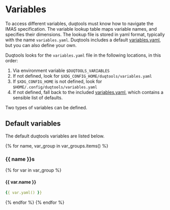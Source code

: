 # Variables

To access different variables, duqtools must know how to navigate the IMAS specification. The variable lookup table maps variable names, and specifies their dimensions. The lookup file is stored in yaml format, typically with the name `variables.yaml`. Duqtools includes a default [variables.yaml](https://github.com/duqtools/duqtools/blob/main/src/duqtools/data/variables.yaml), but you can also define your own.

Duqtools looks for the `variables.yaml` file in the following locations, in this order:

1. Via environment variable `$DUQTOOLS_VARIABLES`
2. If not defined, look for `$XDG_CONFIG_HOME/duqtools/variables.yaml`
3. If `$XDG_CONFIG_HOME` is not defined, look for `$HOME/.config/duqtools/variables.yaml`
4. If not defined, fall back to the included [variables.yaml](https://github.com/duqtools/duqtools/blob/main/src/duqtools/data/variables.yaml), which contains a sensible list of defaults.

Two types of variables can be defined.


## Default variables

The default duqtools variables are listed below.

{% for name, var_group in var_groups.items() %}
### {{ name }}s

{% for var in var_group %}

#### {{ var.name }}
```yaml
{{ var.yaml() }}
```

{% endfor %}
{% endfor %}
